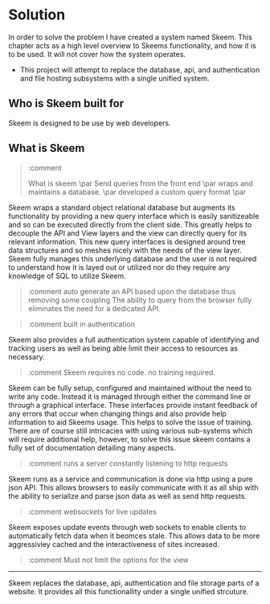 # Solution

In order to solve the problem I have created a system named Skeem. This chapter acts as a high level overview to Skeems functionality, and how it is to be used. It will not cover how the system operates.

- This project will attempt to replace the database, api, and authentication and file hosting subsystems with a single unified system.

## Who is Skeem built for

Skeem is designed to be use by web developers.

## What is Skeem

> :comment
>
> What is skeem \par
> Send queries from the front end \par
> wraps and maintains a database. \par
> developed a custom query format \par

Skeem wraps a standard object relational database but augments its functionality by providing a new query interface which is easily sanitizeable and so can be executed directly from the client side. This greatly helps to decouple the API and View layers and the view can directly query for its relevant information. This new query interfaces is designed around tree data structures and so meshes nicely with the needs of the view layer. Skeem fully manages this underlying database and the user is not required to understand how it is layed out or utilized nor do they require any knowledge of SQL to utilize Skeem.

> :comment auto generate an API based upon the database thus removing some coupling
> The ability to query from the browser fully eliminates the need for a dedicated API.

> :comment built in authentication

Skeem also provides a full authentication system capable of identifying and tracking users as well as being able limit their access to resources as necessary.

> :comment Skeem requires no code. no training required.

Skeem can be fully setup, configured and maintained without the need to write any code. Instead it is managed through either the command line or through a graphical interface. These interfaces provide instant feedback of any errors that occur when changing things and also provide help information to aid Skeems usage. This helps to solve the issue of training. There are of course still intricacies with using various sub-systems which will require additional help, however, to solve this issue skeem contains a fully set of documentation detailing many aspects.

> :comment runs a server constantly listening to http requests

Skeem runs as a service and communication is done via http using a pure json API. This allows browsers to easily communicate with it as all ship with the ability to serialize and parse json data as well as send http requests.

> :comment websockets for live updates

Skeem exposes update events through web sockets to enable clients to automatically fetch data when it beomces stale. This allows data to be more aggressivley cached and the interactiveness of sites increased.

> :comment Must not limit the options for the view

---

Skeem replaces the database, api, authentication and file storage parts of a website. It provides all this functionallity under a single unified strcuture.
